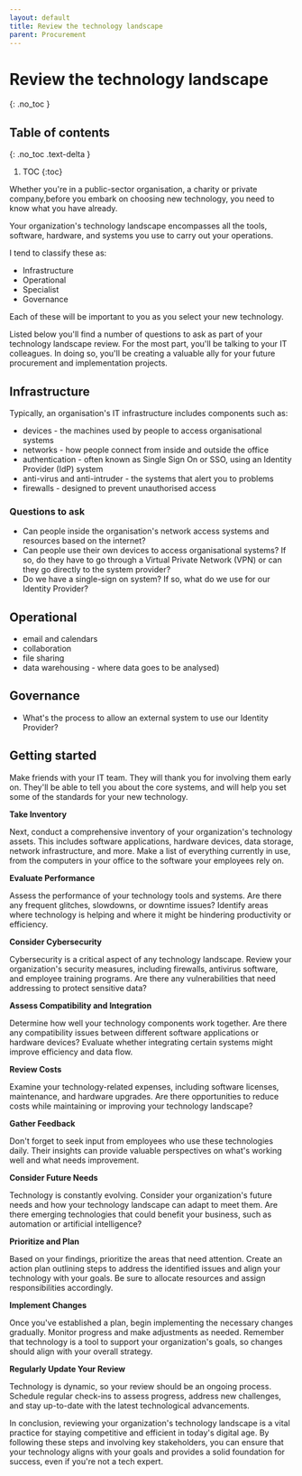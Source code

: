```yaml
---
layout: default
title: Review the technology landscape
parent: Procurement
---
```

# Review the technology landscape
{: .no_toc }

## Table of contents
{: .no_toc .text-delta }

1. TOC
{:toc}

Whether you're in a public-sector organisation, a charity or private company,before you embark on choosing new technology, you need to know what you have already.

Your organization's technology landscape encompasses all the tools, software, hardware, and systems you use to carry out your operations.

I tend to classify these as:

- Infrastructure
- Operational
- Specialist
- Governance

Each of these will be important to you as you select your new technology.

Listed below you'll find a number of questions to ask as part of your technology landscape review. For the most part, you'll be talking to your IT colleagues. In doing so, you'll be creating a valuable ally for your future procurement and implementation projects.

## Infrastructure

Typically, an organisation's IT infrastructure includes components such as:

- devices - the machines used by people to access organisational systems
- networks - how people connect from inside and outside the office
- authentication - often known as Single Sign On or SSO, using an Identity Provider (IdP) system
- anti-virus and anti-intruder - the systems that alert you to problems
- firewalls - designed to prevent unauthorised access

### Questions to ask

- Can people inside the organisation's network access systems and resources based on the internet?
- Can people use their own devices to access organisational systems? If so, do they have to go through a Virtual Private Network (VPN) or can they go directly to the system provider?
- Do we have a single-sign on system? If so, what do we use for our Identity Provider?


## Operational

- email and calendars
- collaboration
- file sharing
- data warehousing - where data goes to be analysed)

## Governance

- What's the process to allow an external system to use our Identity Provider?

## Getting started

Make friends with your IT team. They will thank you for involving them early on. They'll be able to tell you about the core systems, and will help you set some of the standards for your new technology.

**Take Inventory**

Next, conduct a comprehensive inventory of your organization's technology assets. This includes software applications, hardware devices, data storage, network infrastructure, and more. Make a list of everything currently in use, from the computers in your office to the software your employees rely on.

**Evaluate Performance**

Assess the performance of your technology tools and systems. Are there any frequent glitches, slowdowns, or downtime issues? Identify areas where technology is helping and where it might be hindering productivity or efficiency.

**Consider Cybersecurity**

Cybersecurity is a critical aspect of any technology landscape. Review your organization's security measures, including firewalls, antivirus software, and employee training programs. Are there any vulnerabilities that need addressing to protect sensitive data?

**Assess Compatibility and Integration**

Determine how well your technology components work together. Are there any compatibility issues between different software applications or hardware devices? Evaluate whether integrating certain systems might improve efficiency and data flow.

**Review Costs**

Examine your technology-related expenses, including software licenses, maintenance, and hardware upgrades. Are there opportunities to reduce costs while maintaining or improving your technology landscape?

**Gather Feedback**

Don't forget to seek input from employees who use these technologies daily. Their insights can provide valuable perspectives on what's working well and what needs improvement.

**Consider Future Needs**

Technology is constantly evolving. Consider your organization's future needs and how your technology landscape can adapt to meet them. Are there emerging technologies that could benefit your business, such as automation or artificial intelligence?

**Prioritize and Plan**

Based on your findings, prioritize the areas that need attention. Create an action plan outlining steps to address the identified issues and align your technology with your goals. Be sure to allocate resources and assign responsibilities accordingly.

**Implement Changes**

Once you've established a plan, begin implementing the necessary changes gradually. Monitor progress and make adjustments as needed. Remember that technology is a tool to support your organization's goals, so changes should align with your overall strategy.

**Regularly Update Your Review**

Technology is dynamic, so your review should be an ongoing process. Schedule regular check-ins to assess progress, address new challenges, and stay up-to-date with the latest technological advancements.

In conclusion, reviewing your organization's technology landscape is a vital practice for staying competitive and efficient in today's digital age. By following these steps and involving key stakeholders, you can ensure that your technology aligns with your goals and provides a solid foundation for success, even if you're not a tech expert.